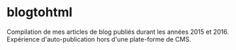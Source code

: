 # blogtohtml
Compilation de mes articles de blog publiés durant les années 2015 et 2016.
Expérience d'auto-publication hors d'une plate-forme de CMS.
